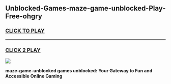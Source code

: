 
## Unblocked-Games-maze-game-unblocked-Play-Free-ohgry
<h3>
<a href="https://premium76.site?title=maze-game-unblocked&ref=23A">CLICK TO PLAY</a></h3>
<hr>

<h3>
<a href="https://premium76.site?title=maze-game-unblocked&ref=23A">CLICK 2 PLAY</a>
  
</h3>

<a href="https://premium76.site?title=maze-game-unblocked&ref=23A"><img src="https://clearcache.store/games.png"></a>


**maze-game-unblocked games unblocked: Your Gateway to Fun and Accessible Online Gaming**
